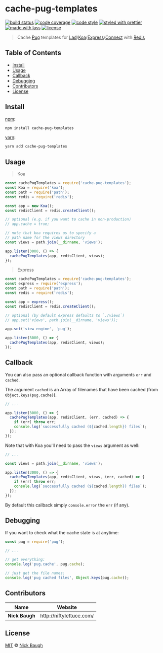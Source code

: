# cache-pug-templates

[![build status](https://img.shields.io/travis/ladjs/cache-pug-templates.svg)](https://travis-ci.org/ladjs/cache-pug-templates)
[![code coverage](https://img.shields.io/codecov/c/github/ladjs/cache-pug-templates.svg)](https://codecov.io/gh/ladjs/cache-pug-templates)
[![code style](https://img.shields.io/badge/code_style-XO-5ed9c7.svg)](https://github.com/sindresorhus/xo)
[![styled with prettier](https://img.shields.io/badge/styled_with-prettier-ff69b4.svg)](https://github.com/prettier/prettier)
[![made with lass](https://img.shields.io/badge/made_with-lass-95CC28.svg)](https://lass.js.org)
[![license](https://img.shields.io/github/license/ladjs/cache-pug-templates.svg)](<>)

> Cache [Pug][] templates for [Lad][]/[Koa][]/[Express][]/[Connect][] with [Redis][]


## Table of Contents

* [Install](#install)
* [Usage](#usage)
* [Callback](#callback)
* [Debugging](#debugging)
* [Contributors](#contributors)
* [License](#license)


## Install

[npm][]:

```sh
npm install cache-pug-templates
```

[yarn][]:

```sh
yarn add cache-pug-templates
```


## Usage

> Koa

```js
const cachePugTemplates = require('cache-pug-templates');
const Koa = require('koa');
const path = require('path');
const redis = require('redis');

const app = new Koa();
const redisClient = redis.createClient();

// optional (e.g. if you want to cache in non-production)
// app.cache = true;

// note that koa requires us to specify a
// path name for the views directory
const views = path.join(__dirname, 'views');

app.listen(3000, () => {
  cachePugTemplates(app, redisClient, views);
});
```

> Express

```js
const cachePugTemplates = require('cache-pug-templates');
const express = require('express');
const path = require('path');
const redis = require('redis');

const app = express();
const redisClient = redis.createClient();

// optional (by default express defaults to `./views`)
// app.set('views', path.join(__dirname, 'views'));

app.set('view engine', 'pug');

app.listen(3000, () => {
  cachePugTemplates(app, redisClient, views);
});
```


## Callback

You can also pass an optional callback function with arguments `err` and `cached`.

The argument `cached` is an Array of filenames that have been cached (from `Object.keys(pug.cache)`).

```js
// ...

app.listen(3000, () => {
  cachePugTemplates(app, redisClient, (err, cached) => {
    if (err) throw err;
    console.log(`successfully cached (${cached.length}) files`);
  });
});
```

Note that with Koa you'll need to pass the `views` argument as well:

```js
// ...

const views = path.join(__dirname, 'views');

app.listen(3000, () => {
  cachePugTemplates(app, redisClient, views, (err, cached) => {
    if (err) throw err;
    console.log(`successfully cached (${cached.length}) files`);
  });
});
```

By default this callback simply `console.error` the `err` (if any).


## Debugging

If you want to check what the cache state is at anytime:

```js
const pug = require('pug');

// ...

// get everything:
console.log('pug.cache', pug.cache);

// just get the file names:
console.log('pug cached files', Object.keys(pug.cache));
```


## Contributors

| Name           | Website                    |
| -------------- | -------------------------- |
| **Nick Baugh** | <http://niftylettuce.com/> |


## License

[MIT](LICENSE) © [Nick Baugh](http://niftylettuce.com/)


## 

[npm]: https://www.npmjs.com/

[yarn]: https://yarnpkg.com/

[pug]: https://pugjs.org

[lad]: https://lad.js.org

[koa]: http://koajs.com

[express]: https://expressjs.com/

[connect]: https://github.com/senchalabs/connect

[redis]: https://redis.io/
